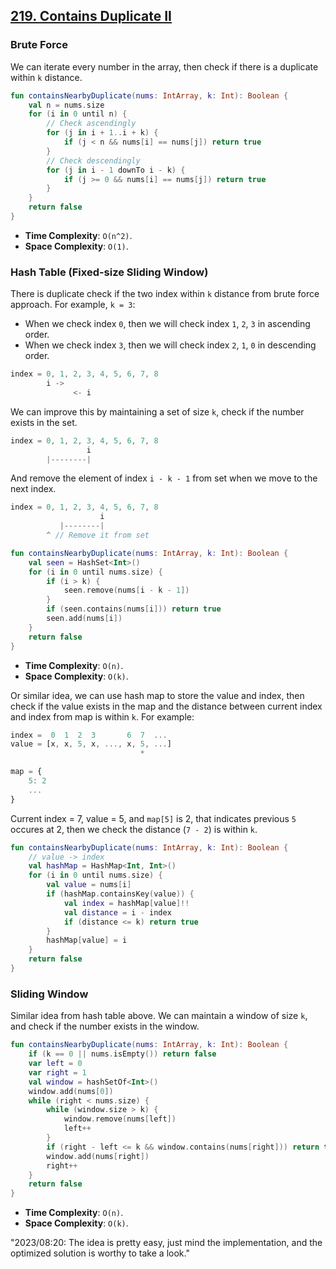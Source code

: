 ## [219. Contains Duplicate II](https://leetcode.com/problems/contains-duplicate-ii)

### Brute Force
We can iterate every number in the array, then check if there is a duplicate within `k` distance.

```kotlin
fun containsNearbyDuplicate(nums: IntArray, k: Int): Boolean {
    val n = nums.size
    for (i in 0 until n) {
        // Check ascendingly
        for (j in i + 1..i + k) {
            if (j < n && nums[i] == nums[j]) return true
        }
        // Check descendingly
        for (j in i - 1 downTo i - k) {
            if (j >= 0 && nums[i] == nums[j]) return true
        }
    }
    return false
}
```

* **Time Complexity**: `O(n^2)`.
* **Space Complexity**: `O(1)`.

### Hash Table (Fixed-size Sliding Window)
There is duplicate check if the two index within `k` distance from brute force approach. For example, `k = 3`:
* When we check index `0`, then we will check index `1`, `2`, `3` in ascending order.
* When we check index `3`, then we will check index `2`, `1`, `0` in descending order.
```js
index = 0, 1, 2, 3, 4, 5, 6, 7, 8
        i ->
              <- i
```

We can improve this by maintaining a set of size `k`, check if the number exists in the set.
```js
index = 0, 1, 2, 3, 4, 5, 6, 7, 8
                 i
        |--------|
```

And remove the element of index `i - k - 1` from set when we move to the next index.
```js
index = 0, 1, 2, 3, 4, 5, 6, 7, 8
                    i
           |--------|
        ^ // Remove it from set
```

```kotlin
fun containsNearbyDuplicate(nums: IntArray, k: Int): Boolean {
    val seen = HashSet<Int>()
    for (i in 0 until nums.size) {
        if (i > k) {
            seen.remove(nums[i - k - 1])
        }
        if (seen.contains(nums[i])) return true
        seen.add(nums[i])
    }
    return false
}
```

* **Time Complexity**: `O(n)`.
* **Space Complexity**: `O(k)`.

Or similar idea, we can use hash map to store the value and index, then check if the value exists in the map and the distance between current index and index from map is within `k`. For example:

```js
index =  0  1  2  3       6  7  ...
value = [x, x, 5, x, ..., x, 5, ...] 
                             * 

map = {
    5: 2
    ...
}
```

Current index = 7, value = 5, and `map[5]` is 2, that indicates previous `5` occures at 2, then we check the distance (`7 - 2`) is within `k`.

```kotlin
fun containsNearbyDuplicate(nums: IntArray, k: Int): Boolean {
    // value -> index
    val hashMap = HashMap<Int, Int>()
    for (i in 0 until nums.size) {
        val value = nums[i]
        if (hashMap.containsKey(value)) {
            val index = hashMap[value]!!
            val distance = i - index
            if (distance <= k) return true
        }
        hashMap[value] = i
    }
    return false
}
```


### Sliding Window
Similar idea from hash table above. We can maintain a window of size `k`, and check if the number exists in the window.

```kotlin
fun containsNearbyDuplicate(nums: IntArray, k: Int): Boolean {
    if (k == 0 || nums.isEmpty()) return false
    var left = 0
    var right = 1
    val window = hashSetOf<Int>()
    window.add(nums[0])
    while (right < nums.size) {
        while (window.size > k) {
            window.remove(nums[left])
            left++
        }
        if (right - left <= k && window.contains(nums[right])) return true
        window.add(nums[right])
        right++
    }
    return false
}
```

* **Time Complexity**: `O(n)`.
* **Space Complexity**: `O(k)`.

"2023/08:20: The idea is pretty easy, just mind the implementation, and the optimized solution is worthy to take a look."